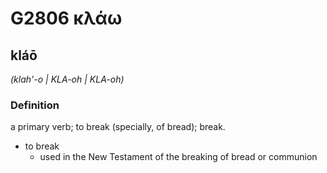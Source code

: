 # G2806 κλάω

## kláō

_(klah'-o | KLA-oh | KLA-oh)_

### Definition

a primary verb; to break (specially, of bread); break.

- to break
  - used in the New Testament of the breaking of bread or communion

